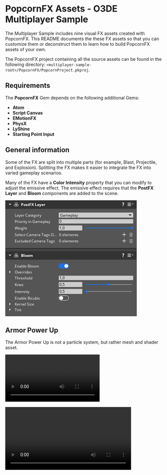 # PopcornFX Assets - O3DE Multiplayer Sample

The Multiplayer Sample includes nine visual FX assets created with PopcornFX. This README documents the these FX assets so that you can customize them or deconstruct them to learn how to build PopcornFX assets of your own.

The PopcornFX project containing all the source assets can be found in the following directory:
`<multiplayer-sample-root>/PopcornFX/PopcornProject.pkproj`.

## Requirements

The **PopcornFX** Gem depends on the following additional Gems:

* **Atom**
* **Script Canvas**
* **EMotionFX**
* **PhysX**
* **LyShine**
* **Starting Point Input**

## General information

Some of the FX are split into multiple parts (for example, Blast, Projectile, and Explosion). Splitting the FX makes it easier to integrate the FX into varied gameplay scenarios.

Many of the FX have a **Color Intensity** property that you can modify to adjust the emissive effect. The emissive effect requires that the **PostFX Layer** and **Bloom** components are added to the scene.

![Post FX Layer and Bloom components](readme_media/image1.png)

## Armor Power Up

The Armor Power Up is not a particle system, but rather mesh and shader asset.

![](./readme_media/ArmorPowerUp.mp4)

<video type="video/mp4" src="./readme_media/ArmorPowerUp.mp4" width=400 loop="true">

The effect is triggered by the **Slider** property on the `ArmorPowerUp.material`.

![](./readme_media/image16.png)

The `Script_ArmorPowerUp.scriptcanvas` is a test Script Canvas that loops the Armor Power Up FX.

## Bubble Gun

The Bubble Gun VFX is split into the following three parts:

| **Blast** | **Projectile** | **Explosion** |
| - | - | - |
| ![](./readme_media/image24.gif | width=300) | ![](./readme_media/image25.gif | width=300) | ![](./readme_media/image29.gif | width=300) |

The following properties are available to adjust the look of Bubble Gun VFX:

<img src="readme_media/image26.png" width=420>

| Property | Description |
| :-- | :-- |
| **Global Scale** | Scales the size of the VFX. |
| **Distortion Power** | Amount of distortion effect. |
| **Trail Lifetime** | The lifetime of the smoke. Higher values increase the length of the trail. |

## Defense Turret

The Defense Turret VFX is split into the following three parts:

| **Blast** | **Projectile** | **Explosion** |
| - | - | - |
| <img src="readme_media/image31.gif" width=350> | <img src="readme_media/image33.gif" width=350> | <img src="readme_media/image32.gif" width=350> |

The following properties are available to adjust the look of the Defense Turret VFX:

<img src="readme_media/image9.png" width=420>

| Property | Description |
| :-- | :-- |
| **Color 1, Color 2** | Sets the color and alpha values for the VFX. |
| **Global Scale** | Scales the size of the VFX. |
| **Color Intensity** | Sets the intensity of the emissive effect. |

The Explosion FX needs to be oriented with the **Impact Normal** attribute. You can set this up in Script Canvas.

<img src="readme_media/image12.png" width=420>

## Energy Ball Trap

The Energy Ball Trap VFX is split into the following three parts:

**Build up**
**Projectile**
**Explosion**

<img src="readme_media/image37.gif" width=800></br>

The following properties are available to adjust the look of the Energy Ball Trap VFX:

<img src="readme_media/image13.png" width=420>

| Property | Description |
| :-- | :-- |
| **Global Scale** | Scales the size of the VFX. |
| **Color Intensity** | Sets the intensity of the emissive effect. |

For a smooth transition between the three parts, each part needs to start at the same frame the previous part ends. You can trigger the FX in Script Canvas.

<img src="readme_media/image10.png" width=420>

## Energy Collector

The Energy Collector is a simple single emitter. It just needs to be placed accurately on an entity and triggered by Script Canvas.

<img src="readme_media/image36.gif" width=420></br>

The following properties are available to adjust the look of Energy Collector VFX:

<img src="readme_media/image18.png" width=420>

| Property | Description |
| :-- | :-- |
| **Color 1, Color 2** | Sets the color and alpha values for the VFX. |
| **Distortion Power** | Sets the amount of the distortion effect. |
| **Global Scale** | Scales the size of the VFX. |

## Jump Pad

The Jump Pad is a simple single emitter. It just needs to be placed accurately in a level and triggered by Script Canvas.

<img src="readme_media/image34.gif" width=420></br>

The following properties are available to adjust the look of Energy Collector VFX:

<img src="readme_media/image27.png" width=420>

| Property | Description |
| :-- | :-- |
| **Burst** | Sets duration of the launch. |
| **Color** | Sets the color and alpha of the VFX. |
| **Brightness** | Scales the glow effect of the VFX. |
| **Light Range** | Sets the reach of the glow effect of the VFX. |
| **Global Size** | Scales the size of the VFX. |

To trigger the Jump Pad VFX, the **Launch** property must be toggled. It doesn't matter if the boolean is true or false. The VFX will trigger if the state of the **Launch** property changes.

<img src="readme_media/image30.png" width=420></br>

The test Script Canvas `script_VFXTestTriggerJumpPad` loops the Jump Pad VFX.

## Laser Gun

<img src="readme_media/image21.gif" width=500><br>

The Laser Gun VFX is split into the following three parts:

| **Blast** | **Ray** | **Explosion** |
| - | - | - |
| <img src="readme_media/image17.gif" width=350> | <img src="readme_media/image22.gif" width=350> | <img src="readme_media/image11.gif" width=350> |

The following properties are available to adjust the look of Laser Gun VFX:

<img src="readme_media/image6.png" width=420>

| Property | Description |
| :-- | :-- |
| **Color 1, Color 2** | Sets the color and alpha values for the VFX. |
| **Global Size** | Scales the size of the VFX. |
| **Max Length** | Sets the distance at which the explosion occurs if the **Hit Position** is further away than the **Max Length** value. This avoids spawning too many particles if the **Hit Position** is too far away. |
| **Laser Lifetime** | Sets the lifespan of the ray. |
| **Hit Position** | Sets the world position of the end of the ray. |
| **Hit Normal** | The normal of the impact surface that sets the orientation of the explosion. |
| **Distortion Power** | Sets the amount of the distortion effect. |

## Malfunctioning Shield Generator

The Malfunctioning Shield Generator VFX is split into the following three parts:

**Idle**
**Build up**
**Explosion**

For a smooth transition between the three parts, each part needs to start at the same frame the previous part ends. You can trigger the FX in Script Canvas.

<img src="readme_media/image38.gif" width=800></br>

The following properties are available to adjust the look of Malfunctioning Shield Generator VFX:

<img src="readme_media/image14.png" width=420>
<img src="readme_media/image15.png" width=420><br>

| Property | Description |
| :-- | :-- |
| **Distortion Power** | Sets the amount of distortion effect on the **Explosion** emitter. |
| **Frequency** | Sets an approximate time (in seconds) between two electric bursts on the **Idle** emitter. |

## Speed Power Up

The Speed Power Up VFX is one emitter but three stages that are triggered automatically.

**Build Up**
**Idle**
**Fade Out**

<img src="readme_media/image23.gif" width=420></br>

The following properties are available to adjust the look of Speed Power Up VFX:

<img src="readme_media/image19.png"><br>

| Property | Description |
| :-- | :-- |
| **Global Scale** | Scales the size of the VFX. |
| **Particles Count** | Sets the trail particle count. Higher values give the vFX a more opaque look. |
| **Color Wind** | Sets the color and alpha of the wind trail. |
| **Duration** | Sets an approximate time (in seconds) for the **Idle** stage of the VFX. |
